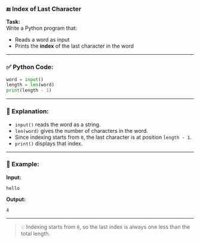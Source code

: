 ### 🔚 Index of Last Character

**Task:**  
Write a Python program that:

- Reads a word as input
- Prints the **index** of the last character in the word

---

### ✅ Python Code:

```python
word = input()
length = len(word)
print(length - 1)
```

---

### 🧠 Explanation:

- `input()` reads the word as a string.
- `len(word)` gives the number of characters in the word.
- Since indexing starts from `0`, the last character is at position `length - 1`.
- `print()` displays that index.

---

### 🧪 Example:

**Input:**

```
hello
```

**Output:**

```
4
```

---

> 💡 Indexing starts from `0`, so the last index is always one less than the total length.
